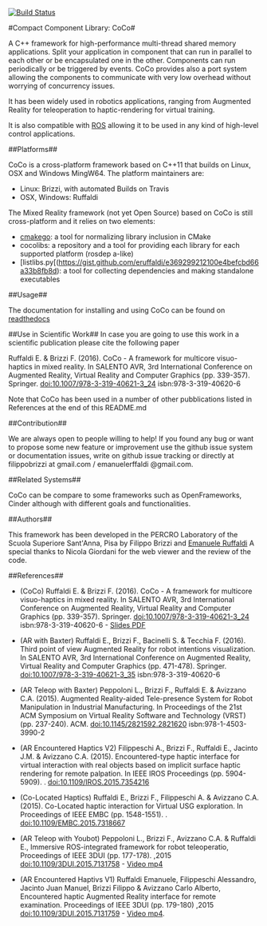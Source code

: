 [![Build Status](https://travis-ci.org/cocomr/coco.svg?branch=master)](https://travis-ci.org/cocomr/coco)

#Compact Component Library: CoCo#

A C++ framework for high-performance multi-thread shared memory applications.
Split your application in component that can run in parallel to each other or be encapsulated one in the other.
Components can run periodically or be triggered by events. 
CoCo provides also a port system allowing the components to communicate with very low overhead without worrying of concurrency issues.

It has been widely used in robotics applications, ranging from Augmented Reality for teleoperation to haptic-rendering for virtual training. 

It is also compatible with [ROS](http://www.ros.org) allowing it to be used in any kind of high-level control applications.

##Platforms##

CoCo is a cross-platform framework based on C++11 that builds on Linux, OSX and Windows MingW64. The platform maintainers are:

- Linux: Brizzi, with automated Builds on Travis
- OSX, Windows: Ruffaldi

The Mixed Reality framework (not yet Open Source) based on CoCo is still cross-platform and it relies on two elements:

- [cmakego](https://github.com/eruffaldi/cmakego): a tool for normalizing library inclusion in CMake
- cocolibs: a repository and a tool for providing each library for each supported platform (rosdep a-like)
- [listlibs.py[(https://gist.github.com/eruffaldi/e369299212100e4befcbd66a33b8fb8d): a tool for collecting dependencies and making standalone executables

##Usage##

The documentation for installing and using CoCo can be found on [readthedocs](http://coco.readthedocs.io/en/latest/)

##Use in Scientific Work##
In case you are going to use this work in a scientific publication please cite the following paper

  Ruffaldi E. & Brizzi F. (2016). CoCo - A framework for multicore visuo-haptics in mixed reality. In SALENTO AVR, 3rd International Conference on Augmented Reality, Virtual Reality and Computer Graphics (pp. 339-357). Springer. [doi:10.1007/978-3-319-40621-3_24](http://dx.doi.org/10.1007/978-3-319-40621-3_24) isbn:978-3-319-40620-6

Note that CoCo has been used in a number of other pubblications listed in References at the end of this README.md

##Contribution##

We are always open to people willing to help! If you found any bug or want to propose some new feature or improvement use the github issue system or documentation issues, write on github issue tracking or directly at filippobrizzi at gmail.com / emanuelerffaldi @gmail.com.

##Related Systems##

CoCo can be compare to some frameworks such as OpenFrameworks, Cinder although with different goals and functionalities. 

##Authors##

This framework has been developed in the PERCRO Laboratory of the Scuola Superiore Sant'Anna, Pisa by
Filippo Brizzi and [Emanuele Ruffaldi](http://eruffaldi.com)
A special thanks to Nicola Giordani for the web viewer and the review of the code.

##References##

- (CoCo) Ruffaldi E. & Brizzi F. (2016). CoCo - A framework for multicore visuo-haptics in mixed reality. In SALENTO AVR, 3rd International Conference on Augmented Reality, Virtual Reality and Computer Graphics (pp. 339-357). Springer. [doi:10.1007/978-3-319-40621-3_24](http://dx.doi.org/10.1007/978-3-319-40621-3_24) isbn:978-3-319-40620-6 - [Slides PDF](https://dl.dropboxusercontent.com/u/146279/papers/2016_C_RuffaldiAVRCOCO/slides.pdf)


- (AR with Baxter) Ruffaldi E., Brizzi F., Bacinelli S. & Tecchia F. (2016). Third point of view Augmented Reality for robot intentions visualization. In SALENTO AVR, 3rd International Conference on Augmented Reality, Virtual Reality and Computer Graphics (pp. 471-478). Springer. [doi:10.1007/978-3-319-40621-3_35](http://dx.doi.org/10.1007/978-3-319-40621-3_35) isbn:978-3-319-40620-6

- (AR Teleop with Baxter) Peppoloni L., Brizzi F., Ruffaldi E. & Avizzano C.A. (2015). Augmented Reality-aided Tele-presence System for Robot Manipulation in Industrial Manufacturing. In Proceedings of the 21st ACM Symposium on Virtual Reality Software and Technology (VRST) (pp. 237-240). ACM. [doi:10.1145/2821592.2821620](http://dx.doi.org/10.1145/2821592.2821620) isbn:978-1-4503-3990-2

- (AR Encountered Haptics V2) Filippeschi A., Brizzi F., Ruffaldi E., Jacinto J.M. & Avizzano C.A. (2015). Encountered-type haptic interface for virtual interaction with real objects based on implicit surface haptic rendering for remote palpation. In IEEE IROS Proceedings (pp. 5904-5909). . [doi:10.1109/IROS.2015.7354216](http://dx.doi.org/10.1109/IROS.2015.7354216)

- (Co-Located Haptics) Ruffaldi E., Brizzi F., Filippeschi A. & Avizzano C.A. (2015). Co-Located haptic interaction for Virtual USG exploration. In Proceedings of IEEE EMBC (pp. 1548-1551). . [doi:10.1109/EMBC.2015.7318667](http://dx.doi.org/10.1109/EMBC.2015.7318667)

- (AR Teleop with Youbot) Peppoloni L., Brizzi F., Avizzano C.A. & Ruffaldi E., Immersive ROS-integrated framework for robot teleoperatio, Proceedings of IEEE 3DUI (pp. 177-178). ,2015 [doi:10.1109/3DUI.2015.7131758](http://dx.doi.org/10.1109/3DUI.2015.7131758) - [Video mp4](https://dl.dropboxusercontent.com/u/146279/papers/2015_C_3DUI_Peppoloni/video.mp4)

- (AR Encountered Haptivs V1) Ruffaldi Emanuele, Filippeschi Alessandro, Jacinto Juan Manuel, Brizzi Filippo & Avizzano Carlo Alberto, Encountered haptic Augmented Reality interface for remote examination. Proceedings of IEEE 3DUI (pp. 179-180) ,2015 [doi:10.1109/3DUI.2015.7131759](http://dx.doi.org/10.1109/3DUI.2015.7131759) - [Video mp4](https://dl.dropboxusercontent.com/u/146279/papers/2015_C_3DUI_Ruffaldi/video.mp4).
